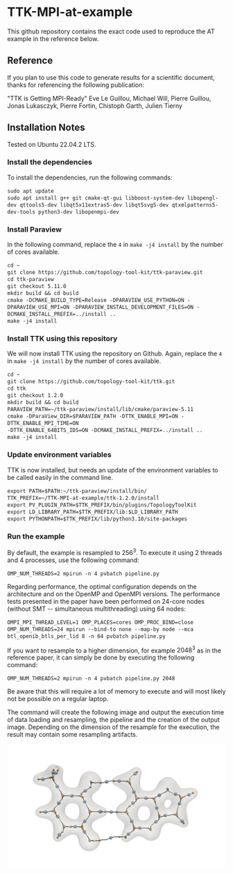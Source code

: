 # TTK-MPI-at-example
This github repository contains the exact code used to reproduce the AT example in the reference below.

## Reference

If you plan to use this code to generate results for a scientific document, thanks for referencing the following publication:

"TTK is Getting MPI-Ready"
Eve Le Guillou, Michael Will, Pierre Guillou, Jonas Lukasczyk, Pierre Fortin, Chistoph Garth, Julien Tierny

## Installation Notes

Tested on Ubuntu 22.04.2 LTS.

### Install the dependencies

To install the dependencies, run the following commands:

    sudo apt update
    sudo apt install g++ git cmake-qt-gui libboost-system-dev libopengl-dev qttools5-dev libqt5x11extras5-dev libqt5svg5-dev qtxmlpatterns5-dev-tools python3-dev libopenmpi-dev

### Install Paraview

In the following command, replace the `4` in `make -j4 install` by the number of cores available.

    cd ~
    git clone https://github.com/topology-tool-kit/ttk-paraview.git
    cd ttk-paraview
    git checkout 5.11.0
    mkdir build && cd build
    cmake -DCMAKE_BUILD_TYPE=Release -DPARAVIEW_USE_PYTHON=ON -DPARAVIEW_USE_MPI=ON -DPARAVIEW_INSTALL_DEVELOPMENT_FILES=ON -DCMAKE_INSTALL_PREFIX=../install ..
    make -j4 install

 ### Install TTK using this repository

We will now install TTK using the repository on Github. Again, replace the `4` in `make -j4 install` by the number of cores available.

    cd ~
    git clone https://github.com/topology-tool-kit/ttk.git
    cd ttk
    git checkout 1.2.0
    mkdir build && cd build
    PARAVIEW_PATH=~/ttk-paraview/install/lib/cmake/paraview-5.11
    cmake -DParaView_DIR=$PARAVIEW_PATH -DTTK_ENABLE_MPI=ON -DTTK_ENABLE_MPI_TIME=ON 
    -DTTK_ENABLE_64BITS_IDS=ON -DCMAKE_INSTALL_PREFIX=../install .. 
    make -j4 install

### Update environment variables

TTK is now installed, but needs an update of the environment variables to be called easily in the command line.

    export PATH=$PATH:~/ttk-paraview/install/bin/
    TTK_PREFIX=~/TTK-MPI-at-example/ttk-1.2.0/install
    export PV_PLUGIN_PATH=$TTK_PREFIX/bin/plugins/TopologyToolKit
    export LD_LIBRARY_PATH=$TTK_PREFIX/lib:$LD_LIBRARY_PATH
    export PYTHONPATH=$TTK_PREFIX/lib/python3.10/site-packages

### Run the example

By default, the example is resampled to $256^3$. To execute it using 2 threads and 4 processes, use the following command:

    OMP_NUM_THREADS=2 mpirun -n 4 pvbatch pipeline.py

Regarding performance, the optimal configuration depends on the architecture and on the OpenMP and OpenMPI versions. The performance tests presented in the paper have been performed on 24-core nodes (without SMT -- simultaneous multithreading) using 64 nodes:

    OMPI_MPI_THREAD_LEVEL=1 OMP_PLACES=cores OMP_PROC_BIND=close OMP_NUM_THREADS=24 mpirun --bind-to none --map-by node --mca btl_openib_btls_per_lid 8 -n 64 pvbatch pipeline.py


If you want to resample to a higher dimension, for example $2048^3$ as in the reference paper, it can simply be done by executing the following command:

    OMP_NUM_THREADS=2 mpirun -n 4 pvbatch pipeline.py 2048

Be aware that this will require a lot of memory to execute and will most likely not be possible on a regular laptop.

The command will create the following image and output the execution time of data loading and resampling, the pipeline and the creation of the output image. Depending on the dimension of the resample for the execution, the result may contain some resampling artifacts.

![output image](atExample.jpeg)